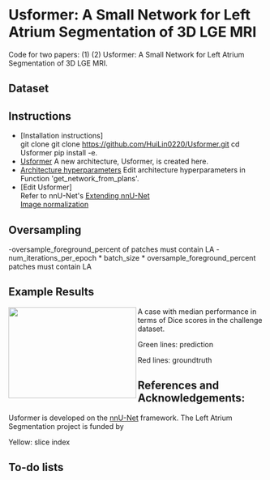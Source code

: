 # Usformer: A Small Network for Left Atrium Segmentation of 3D LGE MRI
Code for two papers: 
(1) 
(2) Usformer: A Small Network for Left Atrium Segmentation of 3D LGE MRI.


## Dataset


## Instructions
- [Installation instructions]  
        git clone git clone https://github.com/HuiLin0220/Usformer.git
        cd Usformer
        pip install -e.
- [Usformer](nnunetv2/dynamic_network_architectures/architectures/unet.py) A new architecture, Usformer, is created here.
- [Architecture hyperparameters](nnunetv2/utilities/get_network_from_plans.py) Edit architecture hyperparameters in Function 'get_network_from_plans'.
- [Edit Usformer]  
      Refer to nnU-Net's [Extending nnU-Net](documentation/extending_nnunet.md)  
      [Image normalization](documentation/explanation_normalization.md)

## Oversampling
-oversample_foreground_percent of patches must contain LA
-num_iterations_per_epoch * batch_size * oversample_foreground_percent patches must contain LA

## Example Results
<img align="left" width="252" height="180" src="/results/P20.gif"> A case with median performance in terms of Dice scores in the challenge dataset.

Green lines: prediction

Red lines: groundtruth

## References and Acknowledgements:
Usformer is developed on the [nnU-Net](https://github.com/MIC-DKFZ/nnUNet) framework. The  Left Atrium Segmentation project is funded by

Yellow: slice index




## To-do lists
     

